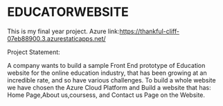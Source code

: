 # EDUCATORWEBSITE
This is my final year project.
Azure link:https://thankful-cliff-07eb88900.3.azurestaticapps.net/

Project Statement:

A company wants to build a sample Front End prototype of Education website for the online education industry, that has been growing at an incredible rate, and so have various challenges. To build a whole website we have chosen the Azure Cloud Platform and Build a website that has: Home Page,About us,coursess, and Contact us Page on the Website.
